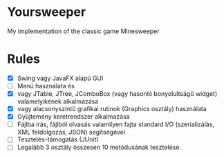 # Yoursweeper
My implementation of the classic game Minesweeper

# Rules
- [x] Swing vagy JavaFX alapú GUI
- [ ] Menü használata és
- [x] vagy JTable, JTree, JComboBox (vagy hasonló bonyolultságű widget) valamelyikének alkalmazása
- [x] vagy alacsonyszintű grafikai rutinok (Graphics osztály) használata
- [x] Gyűjtemény keretrendszer alkalmazása
- [ ] Fájlba írás, fájlból olvasás valamilyen fajta standard I/O (szerializálás, XML feldolgozás, JSON) segítségével
- [ ] Tesztelés-támogatás (JUnit)
- [ ] Legalább 3 osztály összesen 10 metódusának tesztelése.
